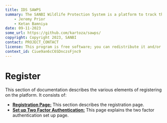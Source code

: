 ```yaml
---
title: IDS SAWPS
summary: The SANBI Wildlife Protection System is a platform to track the population levels of endangered wildlife.
    - Jeremy Prior
    - Ketan Bamniya
date: 09-11-2023
some_url: https://github.com/kartoza/sawps/
copyright: Copyright 2023, SANBI
contact: PROJECT_CONTACT
license: This program is free software; you can redistribute it and/or modify it under the terms of the GNU Affero General Public License as published by the Free Software Foundation; either version 3 of the License, or (at your option) any later version.
context_id: Ciue9an6cC6SDnczsFjnc9
---
```


# Register

This section of documentation describes the various elements of registering on the platform. It consists of:

* **[Registration Page:](register-page.md)** This section describes the registration page.
* **[Set up Two Factor Authentication:](setup-2fa.md)** This page explains the two factor authentication set up page.
